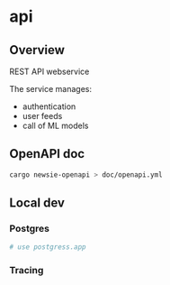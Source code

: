 # api

## Overview

REST API webservice

The service manages:

- authentication
- user feeds
- call of ML models

## OpenAPI doc

```sh
cargo newsie-openapi > doc/openapi.yml
```

## Local dev

### Postgres

```sh
# use postgress.app
```

### Tracing

```sh
```
